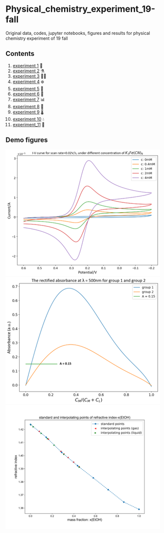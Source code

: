 # Physical_chemistry_experiment_19-fall
Original data, codes, jupyter notebooks, figures and results for physical chemistry experiment of 19 fall

## Contents
1. [experiment 1](experiment_1/figure_and_result.md) 🧪
2. [experiment 2](experiment_2/figures_and_results.pdf) ⚗️
3. [experiment 3](experiment_3/figures_and_results.pdf) 👨‍🔬
4. [experiment 4](experiment_4/figures_and_results.pdf) ❄️
5. [experiment 5](experiment_5/figures_and_results.pdf) 🥼
6. [experiment 6]() 🔋
7. [experiment 7](experiment_7/figures.pdf) 󠁁📊
8. [experiment 8](experiment_8/figures_and_results.pdf) 🍬
9. [experiment 9](experiment_9/figures_and_results.pdf) 🌡️
10. [experiment 10](experiment_10/figures_and_results.pdf) 💧
11. [experiment_11](experiment_11/figures_and_results.pdf) 🔬




## Demo figures
![demo1](experiment_7/figures/I-V_diff_c.png)
![demo2](experiment_5/figures/Rectified_A.png)
![demo3](experiment_3/figures/standard_and_interpolate.png)
